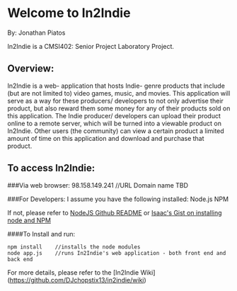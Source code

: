 Welcome to In2Indie
==================
By: Jonathan Piatos

In2Indie is a CMSI402: Senior Project Laboratory Project. 

Overview:
------------
In2Indie is a web- application that hosts Indie- genre products that include (but are not limited to) video games, music, and movies. This application will serve as a way for these producers/ developers to not only advertise their product, but also reward them some money for any of their products sold on this application. The Indie producer/ developers can upload their product online to a remote server, which will be turned into a viewable product on In2Indie. Other users (the community) can view a certain product a limited amount of time on this application and download and purchase that product.

To access In2Indie:
-------------------

###Via web browser: 
    98.158.149.241  //URL Domain name TBD

###For Developers:
I assume you have the following installed:
    Node.js
    NPM
    
If not, please refer to [NodeJS Github README](https://github.com/joyent/node) or [Isaac's Gist on installing node and NPM](https://gist.github.com/isaacs/579814)

####To Install and run:

    npm install    //installs the node modules 
    node app.js    //runs In2Indie's web application - both front end and back end

For more details, please refer to the [In2Indie Wiki] (https://github.com/DJchopstix13/in2indie/wiki)


